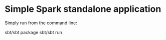# Simple Spark standalone application

Simply run from the command line:

sbt/sbt package
sbt/sbt run
